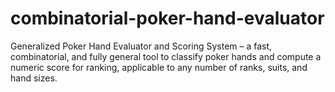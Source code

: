 # combinatorial-poker-hand-evaluator
Generalized Poker Hand Evaluator and Scoring System – a fast, combinatorial, and fully general tool to classify poker hands and compute a numeric score for ranking, applicable to any number of ranks, suits, and hand sizes.
